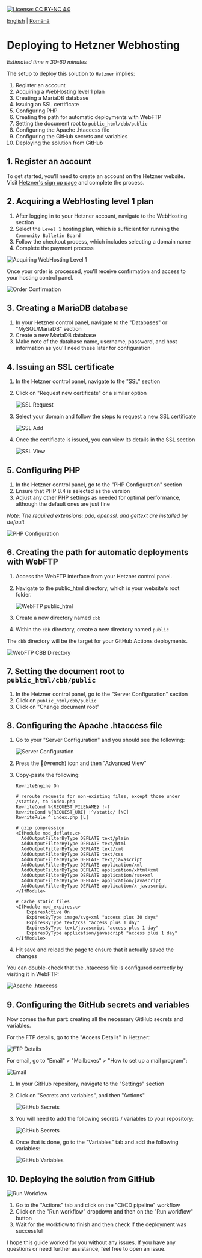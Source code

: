 [![License: CC BY-NC 4.0](https://licensebuttons.net/l/by-nc/4.0/80x15.png)](https://creativecommons.org/licenses/by-nc/4.0/)

[English](./README.md) | [Română](./README.ro.md)

# Deploying to Hetzner Webhosting

*Estimated time ≈ 30-60 minutes*

The setup to deploy this solution to `Hetzner` implies:

1. Register an account
2. Acquiring a WebHosting level 1 plan
3. Creating a MariaDB database
4. Issuing an SSL certificate
5. Configuring PHP
6. Creating the path for automatic deployments with WebFTP
7. Setting the document root to `public_html/cbb/public`
8. Configuring the Apache .htaccess file
9. Configuring the GitHub secrets and variables
10. Deploying the solution from GitHub

## 1. Register an account

To get started, you'll need to create an account on the Hetzner website.
Visit [Hetzner's sign up page](https://accounts.hetzner.com/signUp) and complete the process.

## 2. Acquiring a WebHosting level 1 plan

1. After logging in to your Hetzner account, navigate to the WebHosting section
2. Select the `Level 1` hosting plan, which is sufficient for running the `Community Bulletin Board`
3. Follow the checkout process, which includes selecting a domain name
4. Complete the payment process

![Acquiring WebHosting Level 1](./images/acquiring.jpg)

Once your order is processed, you'll receive confirmation and access to your hosting control panel.

![Order Confirmation](./images/once-acquired.jpg)

## 3. Creating a MariaDB database

1. In your Hetzner control panel, navigate to the "Databases" or "MySQL/MariaDB" section
2. Create a new MariaDB database
3. Make note of the database name, username, password, and host information as you'll need these later for
   configuration

## 4. Issuing an SSL certificate

1. In the Hetzner control panel, navigate to the "SSL" section
2. Click on "Request new certificate" or a similar option

   ![SSL Request](./images/ssl-request.jpg)

3. Select your domain and follow the steps to request a new SSL certificate

   ![SSL Add](./images/ssl-add.jpg)

4. Once the certificate is issued, you can view its details in the SSL section

   ![SSL View](./images/ssl-view.jpg)

## 5. Configuring PHP

1. In the Hetzner control panel, go to the "PHP Configuration" section
2. Ensure that PHP 8.4 is selected as the version
3. Adjust any other PHP settings as needed for optimal performance,
   although the default ones are just fine

*Note: The required extensions: pdo, openssl, and gettext are installed by default*

![PHP Configuration](./images/php-configuration.jpg)

## 6. Creating the path for automatic deployments with WebFTP

1. Access the WebFTP interface from your Hetzner control panel.
2. Navigate to the public_html directory, which is your website's root folder.

   ![WebFTP public_html](./images/webftp-public_html.jpg)

3. Create a new directory named `cbb`
4. Within the `cbb` directory, create a new directory named `public`

The `cbb` directory will be the target for your GitHub Actions deployments.

![WebFTP CBB Directory](./images/webftp-cbb.jpg)

## 7. Setting the document root to `public_html/cbb/public`

1. In the Hetzner control panel, go to the "Server Configuration" section
2. Click on `public_html/cbb/public`
3. Click on "Change document root"

## 8. Configuring the Apache .htaccess file

1. Go to your "Server Configuration" and you should see the following:

   ![Server Configuration](./images/server-configuration.jpg)

2. Press the 🔧(wrench) icon and then "Advanced View"
3. Copy-paste the following:

   ```apacheconf
   RewriteEngine On

   # reroute requests for non-existing files, except those under /static/, to index.php
   RewriteCond %{REQUEST_FILENAME} !-f
   RewriteCond %{REQUEST_URI} !^/static/ [NC]
   RewriteRule ^ index.php [L]
    
   # gzip compression
   <IfModule mod_deflate.c>
     AddOutputFilterByType DEFLATE text/plain
     AddOutputFilterByType DEFLATE text/html
     AddOutputFilterByType DEFLATE text/xml
     AddOutputFilterByType DEFLATE text/css
     AddOutputFilterByType DEFLATE text/javascript
     AddOutputFilterByType DEFLATE application/xml
     AddOutputFilterByType DEFLATE application/xhtml+xml
     AddOutputFilterByType DEFLATE application/rss+xml
     AddOutputFilterByType DEFLATE application/javascript
     AddOutputFilterByType DEFLATE application/x-javascript
   </IfModule>
    
   # cache static files
   <IfModule mod_expires.c>
       ExpiresActive On
       ExpiresByType image/svg+xml "access plus 30 days"
       ExpiresByType text/css "access plus 1 day"
       ExpiresByType text/javascript "access plus 1 day"
       ExpiresByType application/javascript "access plus 1 day"
   </IfModule>
   ```

4. Hit save and reload the page to ensure that it actually saved the changes

You can double-check that the .htaccess file is configured correctly by visiting it in WebFTP:

![Apache .htaccess](./images/htaccess.jpg)

## 9. Configuring the GitHub secrets and variables

Now comes the fun part: creating all the necessary GitHub secrets and variables.

For the FTP details, go to the "Access Details" in Hetzner:

![FTP Details](./images/ftp.jpg)

For email, go to "Email" > "Mailboxes" > "How to set up a mail program":

![Email](./images/mail.jpg)

1. In your GitHub repository, navigate to the "Settings" section
2. Click on "Secrets and variables", and then "Actions"

   ![GitHub Secrets](./images/github-secrets-path.jpg)

3. You will need to add the following secrets / variables to your repository:

   ![GitHub Secrets](./images/github-secrets.jpg)

4. Once that is done, go to the "Variables" tab and add the following variables:

   ![GitHub Variables](./images/github-variables.jpg)

## 10. Deploying the solution from GitHub

![Run Workflow](./images/github-trigger.jpg)

1. Go to the "Actions" tab and click on the "CI/CD pipeline" workflow
2. Click on the "Run workflow" dropdown and then on the "Run workflow" button
3. Wait for the workflow to finish and then check if the deployment was successful

I hope this guide worked for you without any issues. If you have any questions or need
further assistance, feel free to open an issue.
